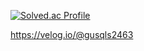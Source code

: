 [![Solved.ac Profile](http://mazassumnida.wtf/api/v2/generate_badge?boj=qls2463)](https://solved.ac/백준아이디/)


https://velog.io/@gusqls2463
